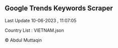

## Google Trends Keywords Scraper 
 
Last Update 10-06-2023 , 11:07:05

Country List :
VIETNAM.json



© Abdul Muttaqin 
